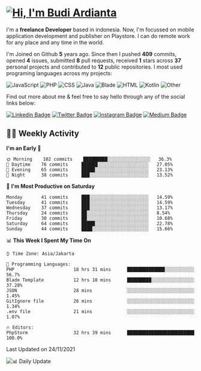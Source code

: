 # [![Hi, I'm Budi Ardianta](https://readme-typing-svg.herokuapp.com?size=24&vCenter=true&lines=%F0%9F%91%8B+Hi%2C+I'm+Budi+Ardianta+;%F0%9F%92%BB+Android+And+Web+Developer+)](https://git.io/typing-svg)

I'm a **freelance Developer** based in indonesia. Now, I'm focussed on mobile application development and publisher on Playstore. I can do remote work for any place and any time in the world.

I'm Joined on Github **5** years ago. Since then I pushed **409** commits, opened **4** issues, submitted **8** pull requests, received **1** stars across **37** personal projects and contributed to **12** public repositories.
I most used programing languages across my projects:

![JavaScript](https://img.shields.io/badge/-JavaScript-%23f1e05a?style=flat&logo=JavaScript&logoColor=white)
![PHP](https://img.shields.io/badge/-PHP-%234F5D95?style=flat&logo=PHP&logoColor=white)
![CSS](https://img.shields.io/badge/-CSS-%23563d7c?style=flat&logo=CSS&logoColor=white)
![Java](https://img.shields.io/badge/-Java-%23b07219?style=flat&logo=Java&logoColor=white)
![Blade](https://img.shields.io/badge/-Blade-%23f7523f?style=flat&logo=Blade&logoColor=white)
![HTML](https://img.shields.io/badge/-HTML-%23e34c26?style=flat&logo=HTML&logoColor=white)
![Kotlin](https://img.shields.io/badge/-Kotlin-%23A97BFF?style=flat&logo=Kotlin&logoColor=white)
![Other](https://img.shields.io/badge/-Other-%23ededed?style=flat&logo=Other&logoColor=white)

Find out more about me & feel free to say hello through any of the social links below:

[![Linkedin Badge](https://img.shields.io/badge/-budiardianata-blue?style=flat&logo=Linkedin&logoColor=white&link=https://www.linkedin.com/in/budiardianata/)](https://www.linkedin.com/in/budiardianata/)
[![Twitter Badge](https://img.shields.io/badge/-budiardianata-%231DA1F2.svg?style=flat&logo=twitter&logoColor=white&link=https://www.twitter.com/budiardianata)](https://www.linkedin.com/in/budiardianata/)
[![Instagram Badge](https://img.shields.io/badge/-budiardianata-purple?style=flat&logo=instagram&logoColor=white&link=https://instagram.com/budiardianata/)](https://instagram.com/budiardianata)
[![Medium Badge](https://img.shields.io/badge/-@budiardianata-%2312100E.svg?style=flat&logo=Medium&logoColor=white&link=https://medium.com/@budiardianata/)](https://medium.com/@budiardianata)

## 👨‍💻 Weekly Activity
<!--START_SECTION:waka-->
**I'm an Early 🐤** 

```text
🌞 Morning    102 commits    █████████░░░░░░░░░░░░░░░░   36.3% 
🌆 Daytime    76 commits     ██████░░░░░░░░░░░░░░░░░░░   27.05% 
🌃 Evening    65 commits     █████░░░░░░░░░░░░░░░░░░░░   23.13% 
🌙 Night      38 commits     ███░░░░░░░░░░░░░░░░░░░░░░   13.52%

```
📅 **I'm Most Productive on Saturday** 

```text
Monday       41 commits     ███░░░░░░░░░░░░░░░░░░░░░░   14.59% 
Tuesday      41 commits     ███░░░░░░░░░░░░░░░░░░░░░░   14.59% 
Wednesday    37 commits     ███░░░░░░░░░░░░░░░░░░░░░░   13.17% 
Thursday     24 commits     ██░░░░░░░░░░░░░░░░░░░░░░░   8.54% 
Friday       30 commits     ██░░░░░░░░░░░░░░░░░░░░░░░   10.68% 
Saturday     64 commits     █████░░░░░░░░░░░░░░░░░░░░   22.78% 
Sunday       44 commits     ████░░░░░░░░░░░░░░░░░░░░░   15.66%

```


📊 **This Week I Spent My Time On** 

```text
⌚︎ Time Zone: Asia/Jakarta

💬 Programming Languages: 
PHP                      18 hrs 31 mins      ██████████████░░░░░░░░░░░   56.7% 
Blade Template           12 hrs 10 mins      █████████░░░░░░░░░░░░░░░░   37.28% 
JSON                     28 mins             ░░░░░░░░░░░░░░░░░░░░░░░░░   1.45% 
GitIgnore file           26 mins             ░░░░░░░░░░░░░░░░░░░░░░░░░   1.34% 
.env file                21 mins             ░░░░░░░░░░░░░░░░░░░░░░░░░   1.07%

🔥 Editors: 
PhpStorm                 32 hrs 39 mins      █████████████████████████   100.0%

```


 Last Updated on 24/11/2021
<!--END_SECTION:waka-->

![📊 Daily Update](https://github.com/budiardianata/budiardianata/actions/workflows/update-activity.yml/badge.svg)
